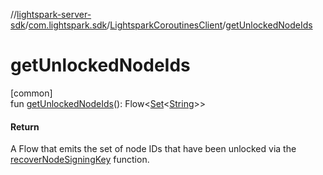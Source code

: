 //[lightspark-server-sdk](../../../index.md)/[com.lightspark.sdk](../index.md)/[LightsparkCoroutinesClient](index.md)/[getUnlockedNodeIds](get-unlocked-node-ids.md)

# getUnlockedNodeIds

[common]\
fun [getUnlockedNodeIds](get-unlocked-node-ids.md)(): Flow&lt;[Set](https://kotlinlang.org/api/latest/jvm/stdlib/kotlin.collections/-set/index.html)&lt;[String](https://kotlinlang.org/api/latest/jvm/stdlib/kotlin/-string/index.html)&gt;&gt;

#### Return

A Flow that emits the set of node IDs that have been unlocked via the [recoverNodeSigningKey](recover-node-signing-key.md) function.
